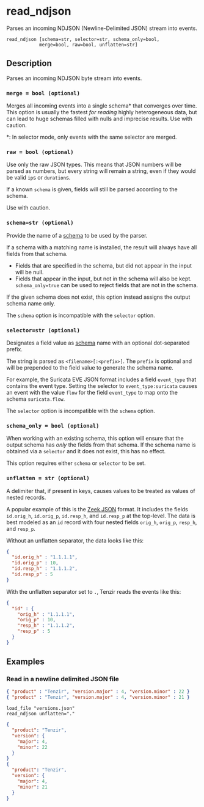 # read_ndjson

Parses an incoming NDJSON (Newline-Delimited JSON) stream into events.

```tql
read_ndjson [schema=str, selector=str, schema_only=bool,
            merge=bool, raw=bool, unflatten=str]
```


## Description

Parses an incoming NDJSON byte stream into events.

### `merge = bool (optional)`

Merges all incoming events into a single schema\* that converges over time. This
option is usually the fastest *for reading* highly heterogeneous data, but can
lead to huge schemas filled with nulls and imprecise results. Use with caution.

\*: In selector mode, only events with the same selector are merged.

### `raw = bool (optional)`

Use only the raw JSON types. This means that JSON numbers will be
parsed as numbers, but every string will remain a string, even if
they would be valid `ip`s or `duration`s.

If a known `schema` is given, fields will still be parsed according to the schema.

Use with caution.

### `schema=str (optional)`

Provide the name of a [schema](../../data-model/schemas.md) to be used by the
parser.

If a schema with a matching name is installed, the result will always have
all fields from that schema.
* Fields that are specified in the schema, but did not appear in the input will be null.
* Fields that appear in the input, but not in the schema will also be kept. `schema_only=true`
can be used to reject fields that are not in the schema.

If the given schema does not exist, this option instead assigns the output schema name only.

The `schema` option is incompatible with the `selector` option.

### `selector=str (optional)`

Designates a field value as [schema](../../data-model/schemas.md) name with an
optional dot-separated prefix.

The string is parsed as `<filename>[:<prefix>]`. The `prefix` is optional and
will be prepended to the field value to generate the schema name.

For example, the Suricata EVE JSON format includes a field
`event_type` that contains the event type. Setting the selector to
`event_type:suricata` causes an event with the value `flow` for the field
`event_type` to map onto the schema `suricata.flow`.

The `selector` option is incompatible with the `schema` option.

### `schema_only = bool (optional)`

When working with an existing schema, this option will ensure that the output
schema has *only* the fields from that schema. If the schema name is obtained via a `selector`
and it does not exist, this has no effect.

This option requires either `schema` or `selector` to be set.

### `unflatten = str (optional)`

A delimiter that, if present in keys, causes values to be treated as values of
nested records.

A popular example of this is the [Zeek JSON](read_zeek_json.md) format. It includes
the fields `id.orig_h`, `id.orig_p`, `id.resp_h`, and `id.resp_p` at the
top-level. The data is best modeled as an `id` record with four nested fields
`orig_h`, `orig_p`, `resp_h`, and `resp_p`.

Without an unflatten separator, the data looks like this:

```json title="Without unflattening"
{
  "id.orig_h" : "1.1.1.1",
  "id.orig_p" : 10,
  "id.resp_h" : "1.1.1.2",
  "id.resp_p" : 5
}
```

With the unflatten separator set to `.`, Tenzir reads the events like this:

```json title="With 'unflatten'"
{
  "id" : {
    "orig_h" : "1.1.1.1",
    "orig_p" : 10,
    "resp_h" : "1.1.1.2",
    "resp_p" : 5
  }
}
```

## Examples

### Read in a newline delimited JSON file

```json title="versions.json"
{ "product" : "Tenzir", "version.major" : 4, "version.minor" : 22 }
{ "product" : "Tenzir", "version.major" : 4, "version.minor" : 21 }
```

```tql title="Pipeline"
load_file "versions.json"
read_ndjson unflatten="."
```

```json title="Output"
{
  "product": "Tenzir",
  "version": {
    "major": 4,
    "minor": 22
  }
}
{
  "product": "Tenzir",
  "version": {
    "major": 4,
    "minor": 21
  }
}
```
